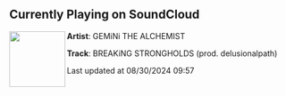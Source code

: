 ## Currently Playing on SoundCloud

[<img align="left" width="100" src="https://i1.sndcdn.com/avatars-VdL315mn8POd03Vf-wSP3wQ-t500x500.jpg">](https://soundcloud.com/geminithealchemist/breaking-strongholds)

**Artist**: GEMiNi THE ALCHEMIST 

**Track**: BREAKiNG STRONGHOLDS (prod. delusionalpath)

Last updated at 08/30/2024 09:57

